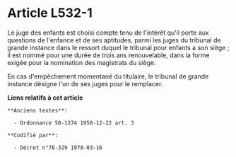 # Article L532-1

Le juge des enfants est choisi compte tenu de l'intérêt qu'il porte aux questions de l'enfance et de ses aptitudes, parmi les
juges du tribunal de grande instance dans le ressort duquel le tribunal pour enfants a son siège ; il est nommé pour une
durée de trois ans renouvelable, dans la forme exigée pour la nomination des magistrats du siège.

En cas d'empêchement momentané du titulaire, le tribunal de grande instance désigne l'un de ses juges pour le remplacer.

**Liens relatifs à cet article**

	**Anciens textes**:

	  - Ordonnance 58-1274 1958-12-22 art. 3

	**Codifié par**:

	  - Décret n°78-329 1978-03-16

